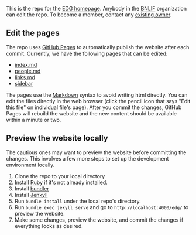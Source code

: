 This is the repo for the [EDG homepage](https://www.phy.bnl.gov/edg/). Anybody in the [BNLIF](https://github.com/BNLIF) organization can edit the repo. To become a member, contact any [existing owner](https://github.com/orgs/BNLIF/people?query=role%3Aowner).

## Edit the pages

The repo uses [GitHub Pages](https://pages.github.com/) to automatically publish the website after each commit. Currently, we have the following pages that can be edited:
 * [index.md](index.md)
 * [people.md](people.md)
 * [links.md](links.md)
 * [sidebar](_layouts/default.html)

The pages use the [Markdown](https://www.markdownguide.org/basic-syntax/) syntax to avoid writing html directly. You can edit the files directly in the web browser (click the pencil icon that says "Edit this file" on individual file's page). After you commit the changes, GitHub Pages will rebuild the website and the new content should be available within a minute or two.


## Preview the website locally

The cautious ones may want to preview the website before committing the changes. This involves a few more steps to set up the development environment locally. 
1. Clone the repo to your local directory 
2. Install [Ruby](https://www.ruby-lang.org/en/documentation/installation/) if it's not already installed.
3. Install [bundler](https://bundler.io/)
4. Install [Jenkyll](https://jekyllrb.com/docs/installation/)
5. Run `bundle install` under the local repo's directory.
6. Run `bundle exec jekyll serve` and go to `http://localhost:4000/edg/` to preview the website. 
7. Make some changes, preview the website, and commit the changes if everything looks as desired.


